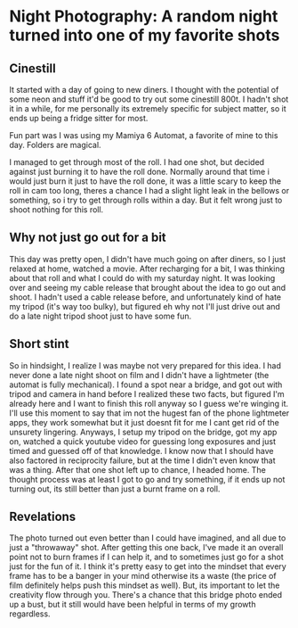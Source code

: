 ﻿---
author: AOK
label: Photography/Story
published: 2024-04-03
---
# Night Photography: A random night turned into one of my favorite shots

## Cinestill
It started with a day of going to new diners. I thought with the potential of some neon and stuff it'd be good to try out some cinestill 800t. I hadn't shot it in a while, for me personally its extremely specific for subject matter, so it ends up being a fridge sitter for most. 

Fun part was I was using my Mamiya 6 Automat, a favorite of mine to this day. Folders are magical. 

I managed to get through most of the roll. I had one shot, but decided against just burning it to have the roll done. Normally around that time i would just burn it just to have the roll done, it was a little scary to keep the roll in cam too long, theres a chance I had a slight light leak in the bellows or something, so i try to get through rolls within a day. But it felt wrong just to shoot nothing for this roll. 

## Why not just go out for a bit
This day was pretty open, I didn't have much going on after diners, so I just relaxed at home, watched a movie. After recharging for a bit, I was thinking about that roll and what I could do with my saturday night. It was looking over and seeing my cable release that brought about the idea to go out and shoot. I hadn't used a cable release before, and unfortunately kind of hate my tripod (it's way too bulky), but figured eh why not I'll just drive out and do a late night tripod shoot just to have some fun. 
## Short stint
So in hindsight, I realize I was maybe not very prepared for this idea. I had never done a late night shoot on film and I didn't have a lightmeter (the automat is fully mechanical). I found a spot near a bridge, and got out with tripod and camera in hand before I realized these two facts, but figured I'm already here and I want to finish this roll anyway so I guess we're winging it. I'll use this moment to say that im not the hugest fan of the phone lightmeter apps, they work somewhat but it just doesnt fit for me I cant get rid of the unsurety lingering. Anyways, I setup my tripod on the bridge, got my app on, watched a quick youtube video for guessing long exposures and just timed and guessed off of that knowledge. I know now that I should have also factored in reciprocity failure, but at the time I didn't even know that was a thing. After that one shot left up to chance, I headed home. The thought process was at least I got to go and try something, if it ends up not turning out, its still better than just a burnt frame on a roll. 
## Revelations
The photo turned out even better than I could have imagined, and all due to just a "throwaway" shot. After getting this one back, I've made it an overall point not to burn frames if I can help it, and to sometimes just go for a shot just for the fun of it. I think it's pretty easy to get into the mindset that every frame has to be a banger in your mind otherwise its a waste (the price of film definitely helps push this mindset as well). But, its important to let the creativity flow through you. There's a chance that this bridge photo ended up a bust, but it still would have been helpful in terms of my growth regardless. 

